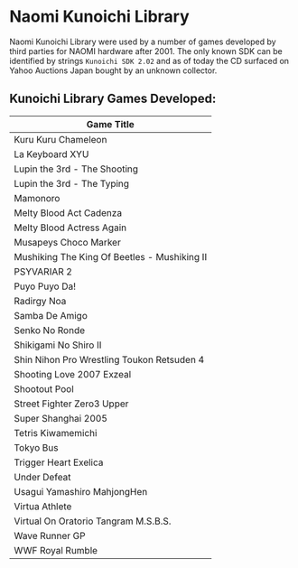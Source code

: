 # Naomi Kunoichi Library

Naomi Kunoichi Library were used by a number of games developed by third parties for NAOMI hardware after 2001.
The only known SDK can be identified by strings `Kunoichi SDK 2.02` and as of today the CD surfaced on Yahoo Auctions Japan bought by an unknown collector. 


## Kunoichi Library Games Developed:

| Game Title                                      
| ------------------------------------------
|Kuru Kuru Chameleon |
|La Keyboard XYU 
|Lupin the 3rd - The Shooting| 
|Lupin the 3rd - The Typing |
|Mamonoro |
|Melty Blood Act Cadenza|
|Melty Blood Actress Again| 
|Musapeys Choco Marker|
|Mushiking The King Of Beetles - Mushiking II|
|PSYVARIAR 2|
|Puyo Puyo Da!|
|Radirgy Noa |
|Samba De Amigo|
|Senko No Ronde|
|Shikigami No Shiro II|
|Shin Nihon Pro Wrestling Toukon Retsuden 4| 
|Shooting Love 2007 Exzeal |
|Shootout Pool|
|Street Fighter Zero3 Upper|
|Super Shanghai 2005|
|Tetris Kiwamemichi |
|Tokyo Bus|
|Trigger Heart Exelica|
|Under Defeat |
|Usagui Yamashiro MahjongHen|
|Virtua Athlete|
|Virtual On Oratorio Tangram M.S.B.S.|
|Wave Runner GP |
|WWF Royal Rumble|
